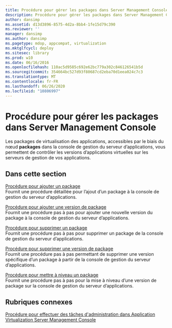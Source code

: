 ```yaml
---
title: Procédure pour gérer les packages dans Server Management Console
description: Procédure pour gérer les packages dans Server Management Console
author: dansimp
ms.assetid: d13d3896-8575-4d2a-8bb4-1fe15d79c390
ms.reviewer: ''
manager: dansimp
ms.author: dansimp
ms.pagetype: mdop, appcompat, virtualization
ms.mktglfcycl: deploy
ms.sitesec: library
ms.prod: w10
ms.date: 06/16/2016
ms.openlocfilehash: 110ac5d9585c692e62bc779a302c846126541b5d
ms.sourcegitcommit: 354664bc527d93f80687cd2eba70d1eea024c7c3
ms.translationtype: MT
ms.contentlocale: fr-FR
ms.lasthandoff: 06/26/2020
ms.locfileid: "10806997"
---
```

# Procédure pour gérer les packages dans Server Management Console


Les packages de virtualisation des applications, accessibles par le biais du nœud **packages** dans la console de gestion du serveur d’applications, vous permettent de contrôler les versions d’applications virtuelles sur les serveurs de gestion de vos applications.

## Dans cette section


<a href="" id="how-to-add-a-package"></a>[Procédure pour ajouter un package](how-to-add-a-package.md)  
Fournit une procédure détaillée pour l’ajout d’un package à la console de gestion du serveur d’applications.

<a href="" id="how-to-add-a-package-version"></a>[Procédure pour ajouter une version de package](how-to-add-a-package-version.md)  
Fournit une procédure pas à pas pour ajouter une nouvelle version du package à la console de gestion du serveur d’applications.

<a href="" id="how-to-delete-a-package"></a>[Procédure pour supprimer un package](how-to-delete-a-packageserver.md)  
Fournit une procédure pas à pas pour supprimer un package de la console de gestion du serveur d’applications.

<a href="" id="how-to-delete-a-package-version"></a>[Procédure pour supprimer une version de package](how-to-delete-a-package-version.md)  
Fournit une procédure pas à pas permettant de supprimer une version spécifique d’un package à partir de la console de gestion du serveur d’applications.

<a href="" id="how-to-upgrade-a-package"></a>[Procédure pour mettre à niveau un package](how-to-upgrade-a-package.md)  
Fournit une procédure pas à pas pour la mise à niveau d’une version de package sur la console de gestion du serveur d’applications.

## Rubriques connexes


[Procédure pour effectuer des tâches d'administration dans Application Virtualization Server Management Console](how-to-perform-administrative-tasks-in-the-application-virtualization-server-management-console.md)

 

 





